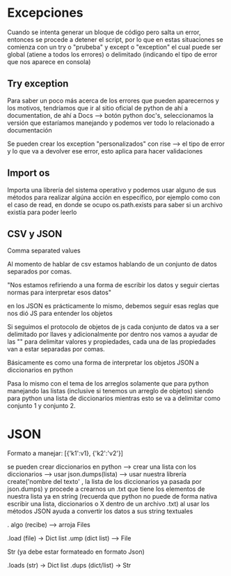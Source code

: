 # Excepciones 

Cuando se intenta generar un bloque de código pero salta un error, entonces se procede a detener el script, por lo que en estas situaciones se comienza con un try o "prubeba" y except o "exception" el cual puede ser global (atiene a todos los errores) o delimitado (indicando el tipo de error que nos aparece en consola)

## Try exception
Para saber un poco más acerca de los errores que pueden aparecernos y los motivos, tendríamos que ir al sitio oficial de python
de ahí a documentation, de ahí a Docs --> botón python doc's, seleccionamos la versión que estaríamos manejando y podemos ver todo lo relacionado a documentación 

Se pueden crear los exception "personalizados" con rise --> el tipo de error y lo que va a devolver ese error, esto aplica para hacer validaciones

## Import os 

Importa una librería del sistema operativo y podemos usar alguno de sus métodos para realizar algúna acción en específico, por ejemplo como con el caso de read, en donde se ocupo os.path.exists para saber si un archivo existía para poder leerlo 


## CSV y JSON

Comma separated values

Al momento de hablar de csv estamos hablando de un conjunto de datos separados por comas.

"Nos estamos refiriendo a una forma de escribir los datos y seguir ciertas normas para interpretar esos datos"

en los JSON es prácticamente lo mismo, debemos seguir esas reglas que nos dió JS para entender los objetos

Si seguimos el protocolo de objetos de js cada conjunto de datos va a ser delimitado por llaves y adicionalmente por dentro nos vamos a ayudar de las "" para delimitar valores y propiedades, cada una de las propiedades van a estar separadas por comas.

Básicamente es como una forma de interpretar los objetos JSON a diccionarios en python

Pasa lo mismo con el tema de los arreglos solamente que para python manejando las listas (inclusive si tenemos un arreglo de objetos) siendo para python una lista de diccionarios mientras esto se va a delimitar como conjunto 1 y conjunto 2. 

# JSON

Formato a manejar:
[{'k1':v1}, {'k2':'v2'}]

se pueden crear diccionarios en python --> crear una lista con los diccionarios --> usar json.dumps(lista) --> usar nuestra librería create('nombre del texto' , la lista de los diccionarios ya pasada por json.dumps) y procede a crearnos un .txt que tiene los elementos de nuestra lista ya en string (recuerda que python no puede de forma nativa escribir una lista, diccionarios o X dentro de un archivo .txt)
al usar  los métodos JSON ayuda a convertir los datos a sus string textuales  

. algo (recibe) --> arroja
Files 

.load (file) -> Dict list
.ump (dict list) --> File

Str (ya debe estar formateado en formato Json) 

.loads (str) -> Dict list
.dups (dict/list) -> Str